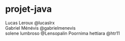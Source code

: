 # projet-java


Lucas Leroux @lucaslrx  
Gabriel Ménévis @gabrielmenevis  
solene lumbroso @Lensopalin
Poornima hettiara @htr11
